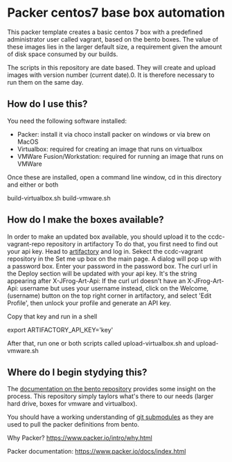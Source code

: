 # Packer centos7 base box automation

This packer template creates a basic centos 7 box with a predefined administrator user called vagrant, based on the bento boxes.
The value of these images lies in the larger default size, a requirement given the amount of disk space consumed by our builds.

The scripts in this repository are date based. They will create and upload images with version number (current date).0.
It is therefore necessary to run them on the same day.

## How do I use this?

You need the following software installed:

- Packer: install it via choco install packer on windows or via brew on MacOS
- Virtualbox: required for creating an image that runs on virtualbox
- VMWare Fusion/Workstation: required for running an image that runs on VMWare

Once these are installed, open a command line window, cd in this directory and either or both

build-virtualbox.sh
build-vmware.sh

## How do I make the boxes available?

In order to make an updated box available, you should upload it to the ccdc-vagrant-repo repository in artifactory
To do that, you first need to find out your api key. Head to [artifactory](https://artifactory.ccdc.cam.ac.uk/) and log in.
Sekect the ccdc-vagrant repository in the Set me up box on the main page. A dialog will pop up with a password box. Enter your password in the password box.
The curl url in the Deploy section will be updated with your api key. It's the string appearing after X-JFrog-Art-Api:
If the curl url doesn't have an X-JFrog-Art-Api: username but uses your username instead, click on the Welcome, (username) button on the top right corner in artifactory, and select 'Edit Profile', then unlock your profile and generate an API key.

Copy that key and run in a shell

  export ARTIFACTORY_API_KEY='key'

After that, run one or both scripts called upload-virtualbox.sh and upload-vmware.sh

## Where do I begin stydying this?

The [documentation on the bento repository](https://github.com/chef/bento) provides some insight on the process.
This repository simply taylors what's there to our needs (larger hard drive, boxes for vmware and virtualbox).

You should have a working understanding of [git submodules](https://git-scm.com/book/en/v2/Git-Tools-Submodules) as they are used to pull the packer definitions from bento.

Why Packer? https://www.packer.io/intro/why.html

Packer documentation: https://www.packer.io/docs/index.html
